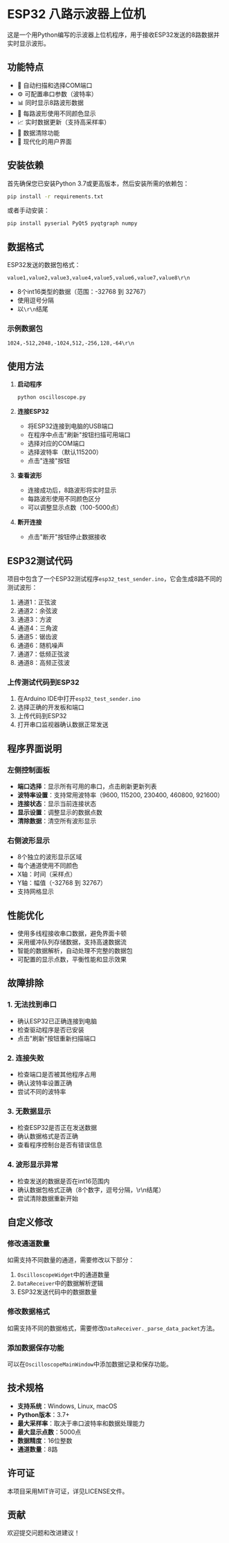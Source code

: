 # ESP32 八路示波器上位机

这是一个用Python编写的示波器上位机程序，用于接收ESP32发送的8路数据并实时显示波形。

## 功能特点

- 🔌 自动扫描和选择COM端口
- ⚙️ 可配置串口参数（波特率）
- 📊 同时显示8路波形数据
- 🎨 每路波形使用不同颜色显示
- 📈 实时数据更新（支持高采样率）
- 🧹 数据清除功能
- 📱 现代化的用户界面

## 安装依赖

首先确保您已安装Python 3.7或更高版本，然后安装所需的依赖包：

```bash
pip install -r requirements.txt
```

或者手动安装：

```bash
pip install pyserial PyQt5 pyqtgraph numpy
```

## 数据格式

ESP32发送的数据包格式：
```
value1,value2,value3,value4,value5,value6,value7,value8\r\n
```

- 8个int16类型的数据（范围：-32768 到 32767）
- 使用逗号分隔
- 以`\r\n`结尾

### 示例数据包
```
1024,-512,2048,-1024,512,-256,128,-64\r\n
```

## 使用方法

1. **启动程序**
   ```bash
   python oscilloscope.py
   ```

2. **连接ESP32**
   - 将ESP32连接到电脑的USB端口
   - 在程序中点击"刷新"按钮扫描可用端口
   - 选择对应的COM端口
   - 选择波特率（默认115200）
   - 点击"连接"按钮

3. **查看波形**
   - 连接成功后，8路波形将实时显示
   - 每路波形使用不同颜色区分
   - 可以调整显示点数（100-5000点）

4. **断开连接**
   - 点击"断开"按钮停止数据接收

## ESP32测试代码

项目中包含了一个ESP32测试程序`esp32_test_sender.ino`，它会生成8路不同的测试波形：

1. 通道1：正弦波
2. 通道2：余弦波  
3. 通道3：方波
4. 通道4：三角波
5. 通道5：锯齿波
6. 通道6：随机噪声
7. 通道7：低频正弦波
8. 通道8：高频正弦波

### 上传测试代码到ESP32

1. 在Arduino IDE中打开`esp32_test_sender.ino`
2. 选择正确的开发板和端口
3. 上传代码到ESP32
4. 打开串口监视器确认数据正常发送

## 程序界面说明

### 左侧控制面板
- **端口选择**：显示所有可用的串口，点击刷新更新列表
- **波特率设置**：支持常用波特率（9600, 115200, 230400, 460800, 921600）
- **连接状态**：显示当前连接状态
- **显示设置**：调整显示的数据点数
- **清除数据**：清空所有波形显示

### 右侧波形显示
- 8个独立的波形显示区域
- 每个通道使用不同颜色
- X轴：时间（采样点）
- Y轴：幅值（-32768 到 32767）
- 支持网格显示

## 性能优化

- 使用多线程接收串口数据，避免界面卡顿
- 采用缓冲队列存储数据，支持高速数据流
- 智能的数据解析，自动处理不完整的数据包
- 可配置的显示点数，平衡性能和显示效果

## 故障排除

### 1. 无法找到串口
- 确认ESP32已正确连接到电脑
- 检查驱动程序是否已安装
- 点击"刷新"按钮重新扫描端口

### 2. 连接失败
- 检查端口是否被其他程序占用
- 确认波特率设置正确
- 尝试不同的波特率

### 3. 无数据显示
- 检查ESP32是否正在发送数据
- 确认数据格式是否正确
- 查看程序控制台是否有错误信息

### 4. 波形显示异常
- 检查发送的数据是否在int16范围内
- 确认数据包格式正确（8个数字，逗号分隔，\r\n结尾）
- 尝试清除数据重新开始

## 自定义修改

### 修改通道数量
如需支持不同数量的通道，需要修改以下部分：
1. `OscilloscopeWidget`中的通道数量
2. `DataReceiver`中的数据解析逻辑
3. ESP32发送代码中的数据数量

### 修改数据格式
如需支持不同的数据格式，需要修改`DataReceiver._parse_data_packet`方法。

### 添加数据保存功能
可以在`OscilloscopeMainWindow`中添加数据记录和保存功能。

## 技术规格

- **支持系统**：Windows, Linux, macOS
- **Python版本**：3.7+
- **最大采样率**：取决于串口波特率和数据处理能力
- **最大显示点数**：5000点
- **数据精度**：16位整数
- **通道数量**：8路

## 许可证

本项目采用MIT许可证，详见LICENSE文件。

## 贡献

欢迎提交问题和改进建议！
